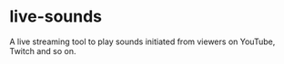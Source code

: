 # live-sounds
A live streaming tool to play sounds initiated from viewers on YouTube, Twitch and so on.

